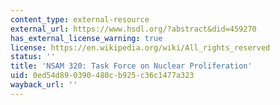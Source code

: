 ```yaml
---
content_type: external-resource
external_url: https://www.hsdl.org/?abstract&did=459270
has_external_license_warning: true
license: https://en.wikipedia.org/wiki/All_rights_reserved
status: ''
title: 'NSAM 320: Task Force on Nuclear Proliferation'
uid: 0ed54d89-0390-480c-b925-c36c1477a323
wayback_url: ''
---
```


